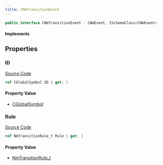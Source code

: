 ```yaml
---
title: CNmTransitionEvent
---
```


```csharp
public interface CNmTransitionEvent : CNmEvent, ISchemaClass<CNmEvent>, ISchemaClass<CNmTransitionEvent>, ISchemaField, ISchemaClass, INativeHandle
```

#### Implements

## Properties

### ID

[Source Code](https://github.com/swiftly-solution/swiftlys2/blob/main/managed/src/SwiftlyS2.Generated/Schemas/Interfaces/CNmTransitionEvent.cs#L19)

```csharp
ref CGlobalSymbol ID { get; }
```

#### Property Value

- [CGlobalSymbol](/docs/api/shared/natives/cglobalsymbol)

### Rule

[Source Code](https://github.com/swiftly-solution/swiftlys2/blob/main/managed/src/SwiftlyS2.Generated/Schemas/Interfaces/CNmTransitionEvent.cs#L17)

```csharp
ref NmTransitionRule_t Rule { get; }
```

#### Property Value

- [NmTransitionRule_t](/docs/api/shared/schemadefinitions/nmtransitionrule_t)

